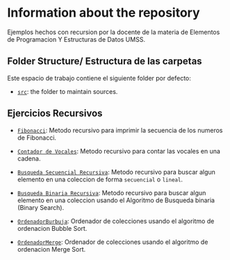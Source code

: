 # Information about the repository

Ejemplos hechos con recursion por la docente de la materia de Elementos de Programacion Y Estructuras de Datos UMSS.

## Folder Structure/ Estructura de las carpetas

Este espacio de trabajo contiene el siguiente folder por defecto:

- [`src`](./src): the folder to maintain sources.

## Ejercicios Recursivos

- [`Fibonacci`](./src/Fibonacci.java): Metodo recursivo para imprimir la secuencia de los numeros de Fibonacci.

- [`Contador de Vocales`](./src/ContadorVocales.java): Metodo recursivo para contar las vocales en una cadena.

- [`Busqueda Secuencial Recursiva`](./src/BuscadorSecuencial.java): Metodo recursivo para buscar algun elemento en una coleccion de forma `secuencial` o `lineal`.

- [`Busqueda Binaria Recursiva`](./src/BuscadorBinario.java): Metodo recursivo para buscar algun elemento en una coleccion usando el Algoritmo de Busqueda binaria (Binary Search).

- [`OrdenadorBurbuja`](./src/OrdenadorBurbuja.java): Ordenador de colecciones usando el algoritmo de ordenacion Bubble Sort.

- [`OrdenadorMerge`](./src/OrdenadorMerge.java): Ordenador de colecciones usando el algoritmo de ordenacion Merge Sort.
